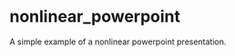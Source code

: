 nonlinear_powerpoint
====================

A simple example of a nonlinear powerpoint presentation.
